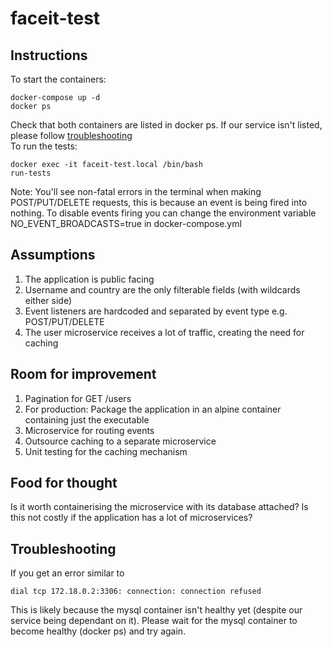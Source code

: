 # faceit-test

## Instructions
To start the containers:
```
docker-compose up -d
docker ps
```
Check that both containers are listed in docker ps. If our service isn't listed, please follow [troubleshooting](#troubleshooting)
<br>
To run the tests:
```
docker exec -it faceit-test.local /bin/bash
run-tests
```

Note: You'll see non-fatal errors in the terminal when making POST/PUT/DELETE requests, this is because an event is being fired into nothing.
To disable events firing you can change the environment variable NO_EVENT_BROADCASTS=true in docker-compose.yml

## Assumptions
1. The application is public facing
2. Username and country are the only filterable fields (with wildcards either side)
3. Event listeners are hardcoded and separated by event type e.g. POST/PUT/DELETE
4. The user microservice receives a lot of traffic, creating the need for caching

## Room for improvement
1. Pagination for GET /users
2. For production: Package the application in an alpine container containing just the executable
3. Microservice for routing events
4. Outsource caching to a separate microservice
5. Unit testing for the caching mechanism

## Food for thought
Is it worth containerising the microservice with its database attached? Is this not costly if the application has a lot of microservices?

## Troubleshooting
If you get an error similar to
```
dial tcp 172.18.0.2:3306: connection: connection refused
```
This is likely because the mysql container isn't healthy yet (despite our service being dependant on it). Please wait for the mysql container to become healthy (docker ps) and try again.
